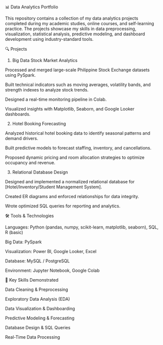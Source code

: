 📊 Data Analytics Portfolio

This repository contains a collection of my data analytics projects completed during my academic studies, online courses, and self-learning practice. The projects showcase my skills in data preprocessing, visualization, statistical analysis, predictive modeling, and dashboard development using industry-standard tools.

🔍 Projects
1. Big Data Stock Market Analytics

Processed and merged large-scale Philippine Stock Exchange datasets using PySpark.

Built technical indicators such as moving averages, volatility bands, and strength indexes to analyze stock trends.

Designed a real-time monitoring pipeline in Colab.

Visualized insights with Matplotlib, Seaborn, and Google Looker dashboards.

2. Hotel Booking Forecasting

Analyzed historical hotel booking data to identify seasonal patterns and demand drivers.

Built predictive models to forecast staffing, inventory, and cancellations.

Proposed dynamic pricing and room allocation strategies to optimize occupancy and revenue.

3. Relational Database Design

Designed and implemented a normalized relational database for [Hotel/Inventory/Student Management System].

Created ER diagrams and enforced relationships for data integrity.

Wrote optimized SQL queries for reporting and analytics.

🛠️ Tools & Technologies

Languages: Python (pandas, numpy, scikit-learn, matplotlib, seaborn), SQL, R (basic)

Big Data: PySpark

Visualization: Power BI, Google Looker, Excel

Database: MySQL / PostgreSQL

Environment: Jupyter Notebook, Google Colab

🎯 Key Skills Demonstrated

Data Cleaning & Preprocessing

Exploratory Data Analysis (EDA)

Data Visualization & Dashboarding

Predictive Modeling & Forecasting

Database Design & SQL Queries

Real-Time Data Processing
